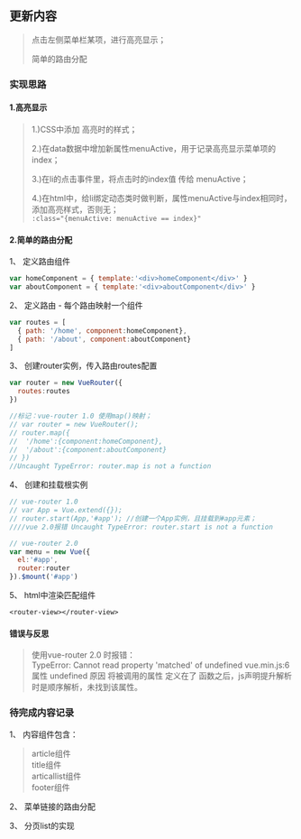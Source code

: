 ## 更新内容
> 点击左侧菜单栏某项，进行高亮显示；
>
> 简单的路由分配
>

### 实现思路
#### 1.高亮显示
> 1.)CSS中添加 高亮时的样式；
> 
> 2.)在data数据中增加新属性menuActive，用于记录高亮显示菜单项的index；
> 
> 3.)在li的点击事件里，将点击时的index值 传给 menuActive；
> 
> 4.)在html中，给li绑定动态类时做判断，属性menuActive与index相同时，添加高亮样式，否则无；  
> `:class="{menuActive: menuActive == index}"`

#### 2.简单的路由分配
1、 定义路由组件
```javascript
var homeComponent = { template:'<div>homeComponent</div>' }
var aboutComponent = { template:'<div>aboutComponent</div>' }
```

2、 定义路由 - 每个路由映射一个组件
```javascript
var routes = [
  { path: '/home', component:homeComponent},
  { path: '/about', component:aboutComponent}
]
```

3、 创建router实例，传入路由routes配置
```javascript
var router = new VueRouter({
  routes:routes
})
```
```javascript
//标记：vue-router 1.0 使用map()映射；
// var router = new VueRouter();
// router.map({
//  '/home':{component:homeComponent},
//  '/about':{component:aboutComponent}
// })
//Uncaught TypeError: router.map is not a function
```

4、 创建和挂载根实例
```javascript
// vue-router 1.0
// var App = Vue.extend({});
// router.start(App,'#app'); //创建一个App实例，且挂载到#app元素；
////vue 2.0报错 Uncaught TypeError: router.start is not a function

// vue-router 2.0
var menu = new Vue({
  el:'#app',
  router:router     
}).$mount('#app')
```
5、 html中渲染匹配组件  
```
<router-view></router-view> 
```

#### 错误与反思
> 使用vue-router 2.0 时报错：  
> TypeError: Cannot read property 'matched' of undefined vue.min.js:6  
> 属性 undefined 原因 将被调用的属性 定义在了 函数之后，js声明提升解析时是顺序解析，未找到该属性。


### 待完成内容记录
1、 内容组件包含：
> article组件   
> title组件  
> articallist组件  
> footer组件   

2、 菜单链接的路由分配  

3、 分页list的实现
